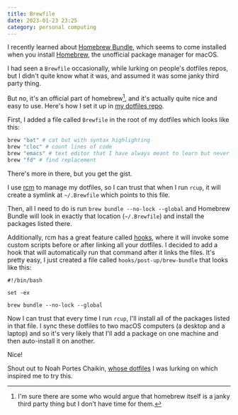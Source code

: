 ```yaml
---
title: Brewfile
date: 2023-01-23 23:25
category: personal computing
---
```


I recently learned about [Homebrew Bundle](https://github.com/Homebrew/homebrew-bundle), which seems to come installed when you install [Homebrew](https://brew.sh), the unofficial package manager for macOS.

I had seen a `Brewfile` occasionally, while lurking on people's dotfiles repos, but I didn't quite know what it was, and assumed it was some janky third party thing.

But no, it's an official part of homebrew[^1], and it's actually quite nice and easy to use.
Here's how I set it up in [my dotfiles repo](https://github.com/maxjacobson/dotfiles).

[^1]: I'm sure there are some who would argue that homebrew itself is a janky third party thing but I don't have time for them.

First, I added a file called `Brewfile` in the root of my dotfiles which looks like this:

```ruby
brew "bat" # cat but with syntax highlighting
brew "cloc" # count lines of code
brew "emacs" # text editor that I have always meant to learn but never actually got around to
brew "fd" # find replacement
```

There's more in there, but you get the gist.

I use [rcm](https://github.com/thoughtbot/rcm) to manage my dotfiles, so I can trust that when I run `rcup`, it will create a symlink at `~/.Brewfile` which points to this file.

Then, all I need to do is run `brew bundle --no-lock --global` and Homebrew Bundle will look in exactly that location (`~/.Brewfile`) and install the packages listed there.

Additionally, rcm has a great feature called [hooks](https://thoughtbot.github.io/rcm/rcup.1.html#DIRECTORY_LAYOUT), where it will invoke some custom scripts before or after linking all your dotfiles.
I decided to add a hook that will automatically run that command after it links the files.
It's pretty easy, I just created a file called `hooks/post-up/brew-bundle` that looks like this:

```shell
#!/bin/bash

set -ex

brew bundle --no-lock --global
```

Now I can trust that every time I run `rcup`, I'll install all of the packages listed in that file.
I sync these dotfiles to two macOS computers (a desktop and a laptop) and so it's very likely that I'll add a package on one machine and then auto-install it on another.

Nice!

Shout out to Noah Portes Chaikin, [whose dotfiles](https://github.com/nporteschaikin/dotfiles/blob/202906146c3e74560e2489201014a1ed4495c78a/bin/setup.sh#L17) I was lurking on which inspired me to try this.
